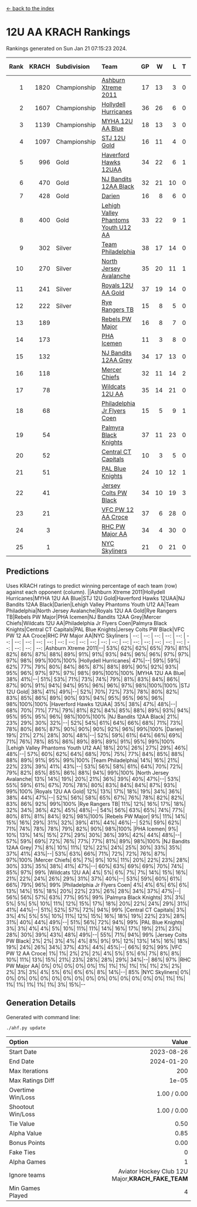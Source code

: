[<- back to the index](readme.md)
# 12U AA KRACH Rankings
Rankings generated on Sun Jan 21 07:15:23 2024.

Rank|KRACH|Subdivision|Team|GP|W|L|T|OTW|OTL|SoS|Exp Wins|Win Diff
---:|---:|:---|:---|---:|---:|---:|---:|---:|---:|---:|---:|---:
1|1820|Championship|[Ashburn Xtreme 2011](https://gamesheetstats.com/seasons/3659/teams/141121/schedule)|17|13|3|0|1|0|471|14.8|-0.0
2|1607|Championship|[Hollydell Hurricanes](https://gamesheetstats.com/seasons/3659/teams/141133/schedule)|36|26|6|0|4|0|415|30.8|-0.0
3|1139|Championship|[MYHA 12U AA Blue](https://gamesheetstats.com/seasons/3659/teams/141123/schedule)|18|13|3|0|1|1|415|14.8|-0.0
4|1097|Championship|[STJ 12U Gold](https://gamesheetstats.com/seasons/3659/teams/141122/schedule)|16|11|4|0|1|0|467|12.8|-0.0
5|996|Gold|[Haverford Hawks 12UAA](https://gamesheetstats.com/seasons/3659/teams/141127/schedule)|34|22|6|1|2|3|564|25.3|-0.0
6|470|Gold|[NJ Bandits 12AA Black](https://gamesheetstats.com/seasons/3659/teams/141126/schedule)|32|21|10|0|0|1|455|21.8|-0.0
7|428|Gold|[Darien](https://gamesheetstats.com/seasons/3659/teams/141125/schedule)|16|8|6|0|1|1|478|9.9|0.0
8|400|Gold|[Lehigh Valley Phantoms Youth U12 AA](https://gamesheetstats.com/seasons/3659/teams/141129/schedule)|33|22|9|1|0|1|362|23.4|0.0
9|302|Silver|[Team Philadelphia](https://gamesheetstats.com/seasons/3659/teams/141128/schedule)|38|17|14|0|3|4|535|20.8|-0.0
10|270|Silver|[North Jersey Avalanche](https://gamesheetstats.com/seasons/3659/teams/141137/schedule)|35|20|11|1|1|2|273|22.4|0.0
11|241|Silver|[Royals 12U AA Gold](https://gamesheetstats.com/seasons/3659/teams/141142/schedule)|37|19|14|0|3|1|343|22.9|0.0
12|222|Silver|[Rye Rangers TB](https://gamesheetstats.com/seasons/3659/teams/141140/schedule)|15|8|5|0|1|1|211|9.9|0.0
13|189||[Rebels PW Major](https://gamesheetstats.com/seasons/3659/teams/141138/schedule)|16|8|7|0|1|0|190|9.9|0.0
14|173||[PHA Icemen](https://gamesheetstats.com/seasons/3659/teams/141145/schedule)|11|3|8|0|0|0|779|3.8|-0.0
15|132||[NJ Bandits 12AA Grey](https://gamesheetstats.com/seasons/3659/teams/141134/schedule)|34|17|13|0|2|2|232|19.9|0.0
16|118||[Mercer Chiefs](https://gamesheetstats.com/seasons/3659/teams/141135/schedule)|32|11|14|2|2|3|357|14.9|0.0
17|78||[Wildcats 12U AA](https://gamesheetstats.com/seasons/3659/teams/141136/schedule)|35|14|21|0|0|0|358|14.9|0.0
18|68||[Philadelphia Jr Flyers Coen](https://gamesheetstats.com/seasons/3659/teams/141143/schedule)|15|5|9|1|0|0|399|6.4|0.0
19|54||[Palmyra Black Knights](https://gamesheetstats.com/seasons/3659/teams/141130/schedule)|37|11|23|0|2|1|413|13.9|0.0
20|52||[Central CT Capitals](https://gamesheetstats.com/seasons/3659/teams/141124/schedule)|10|3|5|0|0|2|346|3.9|0.0
21|51||[PAL Blue Knights](https://gamesheetstats.com/seasons/3659/teams/141139/schedule)|24|10|12|1|0|1|137|11.4|0.0
22|41||[Jersey Colts PW Black](https://gamesheetstats.com/seasons/3659/teams/141141/schedule)|34|10|19|3|1|1|184|13.4|0.0
23|21||[VFC PW 12 AA Croce](https://gamesheetstats.com/seasons/3659/teams/141131/schedule)|37|6|28|0|1|2|488|7.9|0.0
24|3||[RHC PW Major AA](https://gamesheetstats.com/seasons/3659/teams/141132/schedule)|34|4|30|0|0|0|228|4.9|0.0
25|1||[NYC Skyliners](https://gamesheetstats.com/seasons/3659/teams/141144/schedule)|21|0|21|0|0|0|115|0.9|0.0

## Predictions
Uses KRACH ratings to predict winning percentage of each team (row) against each opponent (column).
||Ashburn Xtreme 2011|Hollydell Hurricanes|MYHA 12U AA Blue|STJ 12U Gold|Haverford Hawks 12UAA|NJ Bandits 12AA Black|Darien|Lehigh Valley Phantoms Youth U12 AA|Team Philadelphia|North Jersey Avalanche|Royals 12U AA Gold|Rye Rangers TB|Rebels PW Major|PHA Icemen|NJ Bandits 12AA Grey|Mercer Chiefs|Wildcats 12U AA|Philadelphia Jr Flyers Coen|Palmyra Black Knights|Central CT Capitals|PAL Blue Knights|Jersey Colts PW Black|VFC PW 12 AA Croce|RHC PW Major AA|NYC Skyliners
| --: | --: | --: | --: | --: | --: | --: | --: | --: | --: | --: | --: | --: | --: | --: | --: | --: | --: | --: | --: | --: | --: | --: | --: | --: | --: 
|Ashburn Xtreme 2011|--| 53%| 62%| 62%| 65%| 79%| 81%| 82%| 86%| 87%| 88%| 89%| 91%| 91%| 93%| 94%| 96%| 96%| 97%| 97%| 97%| 98%| 99%|100%|100%
|Hollydell Hurricanes| 47%|--| 59%| 59%| 62%| 77%| 79%| 80%| 84%| 86%| 87%| 88%| 89%| 90%| 92%| 93%| 95%| 96%| 97%| 97%| 97%| 98%| 99%|100%|100%
|MYHA 12U AA Blue| 38%| 41%|--| 51%| 53%| 71%| 73%| 74%| 79%| 81%| 83%| 84%| 86%| 87%| 90%| 91%| 94%| 94%| 95%| 96%| 96%| 97%| 98%|100%|100%
|STJ 12U Gold| 38%| 41%| 49%|--| 52%| 70%| 72%| 73%| 78%| 80%| 82%| 83%| 85%| 86%| 89%| 90%| 93%| 94%| 95%| 95%| 96%| 96%| 98%|100%|100%
|Haverford Hawks 12UAA| 35%| 38%| 47%| 48%|--| 68%| 70%| 71%| 77%| 79%| 81%| 82%| 84%| 85%| 88%| 89%| 93%| 94%| 95%| 95%| 95%| 96%| 98%|100%|100%
|NJ Bandits 12AA Black| 21%| 23%| 29%| 30%| 32%|--| 52%| 54%| 61%| 64%| 66%| 68%| 71%| 73%| 78%| 80%| 86%| 87%| 90%| 90%| 90%| 92%| 96%| 99%|100%
|Darien| 19%| 21%| 27%| 28%| 30%| 48%|--| 52%| 59%| 61%| 64%| 66%| 69%| 71%| 76%| 78%| 85%| 86%| 89%| 89%| 89%| 91%| 95%| 99%|100%
|Lehigh Valley Phantoms Youth U12 AA| 18%| 20%| 26%| 27%| 29%| 46%| 48%|--| 57%| 60%| 62%| 64%| 68%| 70%| 75%| 77%| 84%| 85%| 88%| 88%| 89%| 91%| 95%| 99%|100%
|Team Philadelphia| 14%| 16%| 21%| 22%| 23%| 39%| 41%| 43%|--| 53%| 56%| 58%| 61%| 64%| 70%| 72%| 79%| 82%| 85%| 85%| 86%| 88%| 94%| 99%|100%
|North Jersey Avalanche| 13%| 14%| 19%| 20%| 21%| 36%| 39%| 40%| 47%|--| 53%| 55%| 59%| 61%| 67%| 70%| 78%| 80%| 83%| 84%| 84%| 87%| 93%| 99%|100%
|Royals 12U AA Gold| 12%| 13%| 17%| 18%| 19%| 34%| 36%| 38%| 44%| 47%|--| 52%| 56%| 58%| 65%| 67%| 76%| 78%| 82%| 82%| 83%| 86%| 92%| 99%|100%
|Rye Rangers TB| 11%| 12%| 16%| 17%| 18%| 32%| 34%| 36%| 42%| 45%| 48%|--| 54%| 56%| 63%| 65%| 74%| 77%| 80%| 81%| 81%| 84%| 92%| 98%|100%
|Rebels PW Major|  9%| 11%| 14%| 15%| 16%| 29%| 31%| 32%| 39%| 41%| 44%| 46%|--| 52%| 59%| 62%| 71%| 74%| 78%| 78%| 79%| 82%| 90%| 98%|100%
|PHA Icemen|  9%| 10%| 13%| 14%| 15%| 27%| 29%| 30%| 36%| 39%| 42%| 44%| 48%|--| 57%| 59%| 69%| 72%| 76%| 77%| 77%| 81%| 89%| 98%|100%
|NJ Bandits 12AA Grey|  7%|  8%| 10%| 11%| 12%| 22%| 24%| 25%| 30%| 33%| 35%| 37%| 41%| 43%|--| 53%| 63%| 66%| 71%| 72%| 72%| 76%| 87%| 97%|100%
|Mercer Chiefs|  6%|  7%|  9%| 10%| 11%| 20%| 22%| 23%| 28%| 30%| 33%| 35%| 38%| 41%| 47%|--| 60%| 63%| 69%| 69%| 70%| 74%| 85%| 97%| 99%
|Wildcats 12U AA|  4%|  5%|  6%|  7%|  7%| 14%| 15%| 16%| 21%| 22%| 24%| 26%| 29%| 31%| 37%| 40%|--| 53%| 59%| 60%| 61%| 66%| 79%| 96%| 99%
|Philadelphia Jr Flyers Coen|  4%|  4%|  6%|  6%|  6%| 13%| 14%| 15%| 18%| 20%| 22%| 23%| 26%| 28%| 34%| 37%| 47%|--| 56%| 56%| 57%| 63%| 77%| 95%| 99%
|Palmyra Black Knights|  3%|  3%|  5%|  5%|  5%| 10%| 11%| 12%| 15%| 17%| 18%| 20%| 22%| 24%| 29%| 31%| 41%| 44%|--| 51%| 52%| 57%| 72%| 94%| 99%
|Central CT Capitals|  3%|  3%|  4%|  5%|  5%| 10%| 11%| 12%| 15%| 16%| 18%| 19%| 22%| 23%| 28%| 31%| 40%| 44%| 49%|--| 51%| 56%| 72%| 94%| 99%
|PAL Blue Knights|  3%|  3%|  4%|  4%|  5%| 10%| 11%| 11%| 14%| 16%| 17%| 19%| 21%| 23%| 28%| 30%| 39%| 43%| 48%| 49%|--| 55%| 71%| 94%| 99%
|Jersey Colts PW Black|  2%|  2%|  3%|  4%|  4%|  8%|  9%|  9%| 12%| 13%| 14%| 16%| 18%| 19%| 24%| 26%| 34%| 37%| 43%| 44%| 45%|--| 66%| 92%| 99%
|VFC PW 12 AA Croce|  1%|  1%|  2%|  2%|  2%|  4%|  5%|  5%|  6%|  7%|  8%|  8%| 10%| 11%| 13%| 15%| 21%| 23%| 28%| 28%| 29%| 34%|--| 86%| 97%
|RHC PW Major AA|  0%|  0%|  0%|  0%|  0%|  1%|  1%|  1%|  1%|  1%|  1%|  2%|  2%|  2%|  3%|  3%|  4%|  5%|  6%|  6%|  6%|  8%| 14%|--| 85%
|NYC Skyliners|  0%|  0%|  0%|  0%|  0%|  0%|  0%|  0%|  0%|  0%|  0%|  0%|  0%|  0%|  0%|  1%|  1%|  1%|  1%|  1%|  1%|  1%|  3%| 15%|--

## Generation Details

Generated with command line:
```
./ahf.py update
```

| Option | Value |
| :----- | ----: |
| Start Date | 2023-08-26 |
| End Date | 2024-01-20 |
| Max Iterations | 200 |
| Max Ratings Diff | 1e-05 |
| Overtime Win/Loss | 1.00 / 0.00 |
| Shootout Win/Loss | 1.00 / 0.00 |
| Tie Value | 0.50 |
| Alpha Value | 0.85 |
| Bonus Points | 0.00 |
| Fake Ties | 0 |
| Alpha Games | 1 |
| Ignore teams | Aviator Hockey Club 12U Major,__KRACH_FAKE_TEAM__ |
| Min Games Played | 4 |

